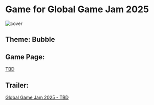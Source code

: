 # Game for Global Game Jam 2025

![cover](TBD)

## Theme: Bubble

## Game Page:

[TBD](TBD)

## Trailer:

[Global Game Jam 2025 - TBD](https://www.youtube.com/@vilmokasTBD)
